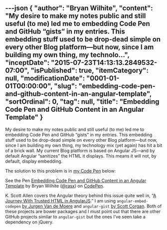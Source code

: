 ---json
{
  "author": "Bryan Wilhite",
  "content": "My desire to make my notes public and still useful (to me) led me to embedding Code Pen and GitHub “gists” in my entries. This embedding stuff used to be drop-dead simple on every other Blog platform—but now, since I am building my own thing, my technolo...",
  "inceptDate": "2015-07-23T14:13:13.2849532-07:00",
  "isPublished": true,
  "itemCategory": null,
  "modificationDate": "0001-01-01T00:00:00",
  "slug": "embedding-code-pen-and-github-content-in-an-angular-template",
  "sortOrdinal": 0,
  "tag": null,
  "title": "Embedding Code Pen and GitHub Content in an Angular Template"
}
---

My desire to make my notes public and still useful (to me) led me to embedding Code Pen and GitHub “gists” in my entries. This embedding stuff used to be drop-dead simple on every other Blog platform—but now, since I am building my own thing, my technology mix (yet again) has hit a bit of a brick wall. My current Blog platform is based on Angular JS—and by default Angular “sanitizes” the HTML it displays. This means it will not, by default, display embedding.

The solution to this problem is in [my Code Pen](http://codepen.io/rasx/pen/xGaXrN) below:

See the Pen [Embedding Code Pen and GitHub Content in an Angular Template](http://codepen.io/rasx/pen/xGaXrN/) by Bryan Wilhite ([@rasx](http://codepen.io/rasx)) on [CodePen](http://codepen.io).

K. Scott Allen covers the Angular theory behind this issue quite well in, “[A Journey With Trusted HTML in AngularJS](http://odetocode.com/blogs/scott/archive/2014/09/10/a-journey-with-trusted-html-in-angularjs.aspx).” I am using `angular-embed-codepen` [by Jurgen Van de Moere](https://github.com/jvandemo/angular-embed-codepen) and `angular-gist` [by Scott Corgan](https://github.com/scottcorgan/angular-gist). Both of these projects are bower packages and I must point out that there are other GitHub projects similar to `angular-gist` but the ones I’ve seen take a dependency on jQuery.
